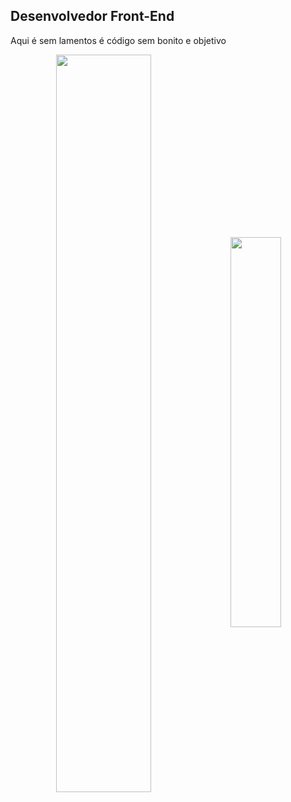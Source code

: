 ## Desenvolvedor Front-End
Aqui é sem lamentos é código sem bonito e objetivo 
<div  align="center" style="margin-bottom:100px">
  <img width=55% align="center"  src="https://github-readme-streak-stats.herokuapp.com?user=lamentavelman&theme=radical&mode=weekly" />
 <img width=40% align="center" src="https://github-readme-stats-git-main-lamentavelman.vercel.app/api/top-langs/?username=lamentavelman&show_icons=true&theme=radical&layout=compact" />
</div>
<!--
**lamentavelman/lamentavelman** is a ✨ _special_ ✨ repository because its `README.md` (this file) appears on your GitHub profile.

Here are some ideas to get you started:

- 🔭 I’m currently working on ...
- 🌱 I’m currently learning ...
- 👯 I’m looking to collaborate on ...
- 🤔 I’m looking for help with ...
- 💬 Ask me about ...
- 📫 How to reach me: ...
- 😄 Pronouns: ...
- ⚡ Fun fact: ...
-->

